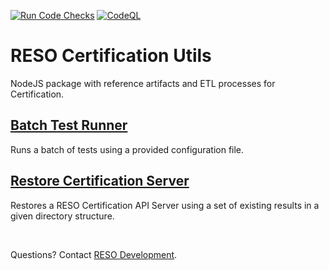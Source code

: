 [![Run Code Checks](https://github.com/RESOStandards/reso-certification-utils/actions/workflows/codecheck.yml/badge.svg)](https://github.com/RESOStandards/reso-certification-utils/actions/workflows/codecheck.yml) [![CodeQL](https://github.com/RESOStandards/reso-certification-utils/actions/workflows/codeql-analysis.yml/badge.svg)](https://github.com/RESOStandards/reso-certification-utils/actions/workflows/codeql-analysis.yml)

# RESO Certification Utils
NodeJS package with reference artifacts and ETL processes for Certification.

## [Batch Test Runner](./utils/batch-test-runner/README.md)
Runs a batch of tests using a provided configuration file. 

## [Restore Certification Server](./utils/restore-cert-server/README.md)
Restores a RESO Certification API Server using a set of existing results in a given directory structure.

<br >

Questions? Contact [RESO Development](mailto:dev@reso.org).
